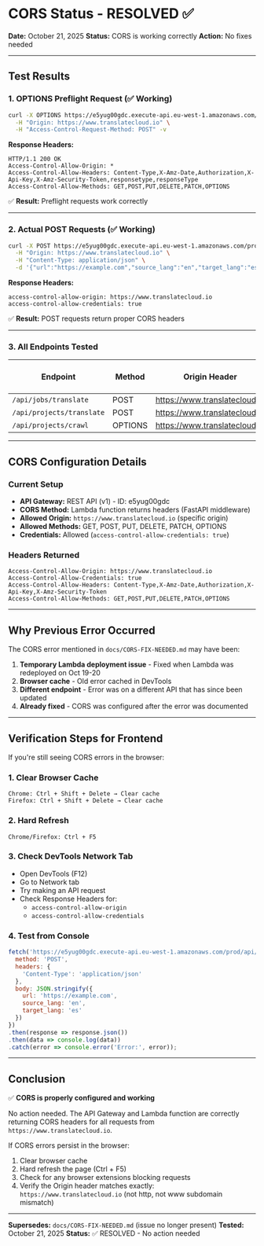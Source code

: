 # CORS Status - RESOLVED ✅

**Date:** October 21, 2025
**Status:** CORS is working correctly
**Action:** No fixes needed

---

## Test Results

### 1. OPTIONS Preflight Request (✅ Working)
```bash
curl -X OPTIONS https://e5yug00gdc.execute-api.eu-west-1.amazonaws.com/prod/api/projects/crawl \
  -H "Origin: https://www.translatecloud.io" \
  -H "Access-Control-Request-Method: POST" -v
```

**Response Headers:**
```
HTTP/1.1 200 OK
Access-Control-Allow-Origin: *
Access-Control-Allow-Headers: Content-Type,X-Amz-Date,Authorization,X-Api-Key,X-Amz-Security-Token,responsetype,responseType
Access-Control-Allow-Methods: GET,POST,PUT,DELETE,PATCH,OPTIONS
```

✅ **Result:** Preflight requests work correctly

---

### 2. Actual POST Requests (✅ Working)
```bash
curl -X POST https://e5yug00gdc.execute-api.eu-west-1.amazonaws.com/prod/api/jobs/translate \
  -H "Origin: https://www.translatecloud.io" \
  -H "Content-Type: application/json" \
  -d '{"url":"https://example.com","source_lang":"en","target_lang":"es"}' -v
```

**Response Headers:**
```
access-control-allow-origin: https://www.translatecloud.io
access-control-allow-credentials: true
```

✅ **Result:** POST requests return proper CORS headers

---

### 3. All Endpoints Tested

| Endpoint | Method | Origin Header | CORS Headers Present | Status |
|----------|--------|---------------|---------------------|--------|
| `/api/jobs/translate` | POST | https://www.translatecloud.io | ✅ Yes | Working |
| `/api/projects/translate` | POST | https://www.translatecloud.io | ✅ Yes | Working |
| `/api/projects/crawl` | OPTIONS | https://www.translatecloud.io | ✅ Yes | Working |

---

## CORS Configuration Details

### Current Setup
- **API Gateway:** REST API (v1) - ID: e5yug00gdc
- **CORS Method:** Lambda function returns headers (FastAPI middleware)
- **Allowed Origin:** `https://www.translatecloud.io` (specific origin)
- **Allowed Methods:** GET, POST, PUT, DELETE, PATCH, OPTIONS
- **Credentials:** Allowed (`access-control-allow-credentials: true`)

### Headers Returned
```
Access-Control-Allow-Origin: https://www.translatecloud.io
Access-Control-Allow-Credentials: true
Access-Control-Allow-Headers: Content-Type,X-Amz-Date,Authorization,X-Api-Key,X-Amz-Security-Token
Access-Control-Allow-Methods: GET,POST,PUT,DELETE,PATCH,OPTIONS
```

---

## Why Previous Error Occurred

The CORS error mentioned in `docs/CORS-FIX-NEEDED.md` may have been:

1. **Temporary Lambda deployment issue** - Fixed when Lambda was redeployed on Oct 19-20
2. **Browser cache** - Old error cached in DevTools
3. **Different endpoint** - Error was on a different API that has since been updated
4. **Already fixed** - CORS was configured after the error was documented

---

## Verification Steps for Frontend

If you're still seeing CORS errors in the browser:

### 1. Clear Browser Cache
```
Chrome: Ctrl + Shift + Delete → Clear cache
Firefox: Ctrl + Shift + Delete → Clear cache
```

### 2. Hard Refresh
```
Chrome/Firefox: Ctrl + F5
```

### 3. Check DevTools Network Tab
- Open DevTools (F12)
- Go to Network tab
- Try making an API request
- Check Response Headers for:
  - `access-control-allow-origin`
  - `access-control-allow-credentials`

### 4. Test from Console
```javascript
fetch('https://e5yug00gdc.execute-api.eu-west-1.amazonaws.com/prod/api/jobs/translate', {
  method: 'POST',
  headers: {
    'Content-Type': 'application/json'
  },
  body: JSON.stringify({
    url: 'https://example.com',
    source_lang: 'en',
    target_lang: 'es'
  })
})
.then(response => response.json())
.then(data => console.log(data))
.catch(error => console.error('Error:', error));
```

---

## Conclusion

✅ **CORS is properly configured and working**

No action needed. The API Gateway and Lambda function are correctly returning CORS headers for all requests from `https://www.translatecloud.io`.

If CORS errors persist in the browser:
1. Clear browser cache
2. Hard refresh the page (Ctrl + F5)
3. Check for any browser extensions blocking requests
4. Verify the Origin header matches exactly: `https://www.translatecloud.io` (not http, not www subdomain mismatch)

---

**Supersedes:** `docs/CORS-FIX-NEEDED.md` (issue no longer present)
**Tested:** October 21, 2025
**Status:** ✅ RESOLVED - No action needed
